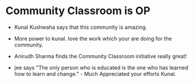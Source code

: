 # Community Classroom is OP

- Kunal Kushwaha says that this community is amazing.
- More power to kunal. love the work which your are doing for the community.
- Anirudh Sharma finds the Community Classroom initiative really great!

- jee says "The only person who is educated is the one who has learned how to learn and change." - Much Appreciated your efforts Kunal.
